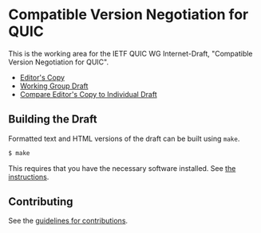 # Compatible Version Negotiation for QUIC

This is the working area for the IETF QUIC WG Internet-Draft, "Compatible Version Negotiation for QUIC".

* [Editor's Copy](https://quicwg.org/version-negotiation/draft-ietf-quic-version-negotiation.html)
* [Working Group Draft](https://tools.ietf.org/html/draft-ietf-quic-version-negotiation)
* [Compare Editor's Copy to Individual Draft](https://quicwg.org/version-negotiation/#go.draft-ietf-quic-version-negotiation.diff)

## Building the Draft

Formatted text and HTML versions of the draft can be built using `make`.

```sh
$ make
```

This requires that you have the necessary software installed.  See
[the instructions](https://github.com/martinthomson/i-d-template/blob/master/doc/SETUP.md).


## Contributing

See the
[guidelines for contributions](https://github.com/quicwg/version-negotiation/blob/master/CONTRIBUTING.md).
